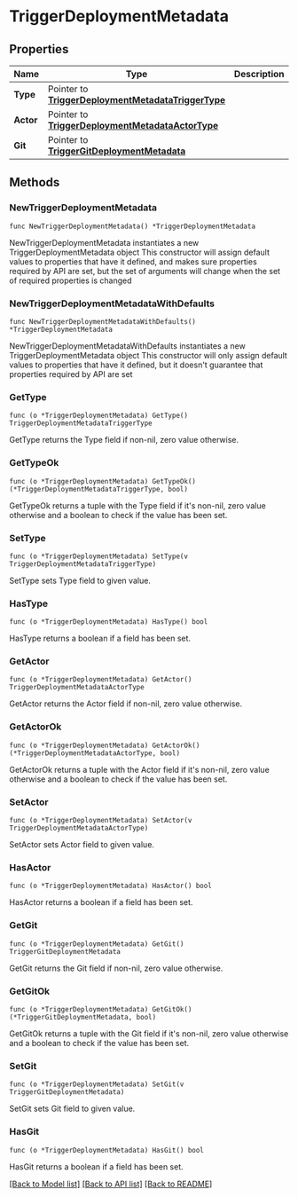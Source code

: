 # TriggerDeploymentMetadata

## Properties

Name | Type | Description | Notes
------------ | ------------- | ------------- | -------------
**Type** | Pointer to [**TriggerDeploymentMetadataTriggerType**](TriggerDeploymentMetadataTriggerType.md) |  | [optional] [default to TRIGGERDEPLOYMENTMETADATATRIGGERTYPE_UNKNOWN_TYPE]
**Actor** | Pointer to [**TriggerDeploymentMetadataActorType**](TriggerDeploymentMetadataActorType.md) |  | [optional] [default to TRIGGERDEPLOYMENTMETADATAACTORTYPE_UNKNOWN_ACTOR]
**Git** | Pointer to [**TriggerGitDeploymentMetadata**](TriggerGitDeploymentMetadata.md) |  | [optional] 

## Methods

### NewTriggerDeploymentMetadata

`func NewTriggerDeploymentMetadata() *TriggerDeploymentMetadata`

NewTriggerDeploymentMetadata instantiates a new TriggerDeploymentMetadata object
This constructor will assign default values to properties that have it defined,
and makes sure properties required by API are set, but the set of arguments
will change when the set of required properties is changed

### NewTriggerDeploymentMetadataWithDefaults

`func NewTriggerDeploymentMetadataWithDefaults() *TriggerDeploymentMetadata`

NewTriggerDeploymentMetadataWithDefaults instantiates a new TriggerDeploymentMetadata object
This constructor will only assign default values to properties that have it defined,
but it doesn't guarantee that properties required by API are set

### GetType

`func (o *TriggerDeploymentMetadata) GetType() TriggerDeploymentMetadataTriggerType`

GetType returns the Type field if non-nil, zero value otherwise.

### GetTypeOk

`func (o *TriggerDeploymentMetadata) GetTypeOk() (*TriggerDeploymentMetadataTriggerType, bool)`

GetTypeOk returns a tuple with the Type field if it's non-nil, zero value otherwise
and a boolean to check if the value has been set.

### SetType

`func (o *TriggerDeploymentMetadata) SetType(v TriggerDeploymentMetadataTriggerType)`

SetType sets Type field to given value.

### HasType

`func (o *TriggerDeploymentMetadata) HasType() bool`

HasType returns a boolean if a field has been set.

### GetActor

`func (o *TriggerDeploymentMetadata) GetActor() TriggerDeploymentMetadataActorType`

GetActor returns the Actor field if non-nil, zero value otherwise.

### GetActorOk

`func (o *TriggerDeploymentMetadata) GetActorOk() (*TriggerDeploymentMetadataActorType, bool)`

GetActorOk returns a tuple with the Actor field if it's non-nil, zero value otherwise
and a boolean to check if the value has been set.

### SetActor

`func (o *TriggerDeploymentMetadata) SetActor(v TriggerDeploymentMetadataActorType)`

SetActor sets Actor field to given value.

### HasActor

`func (o *TriggerDeploymentMetadata) HasActor() bool`

HasActor returns a boolean if a field has been set.

### GetGit

`func (o *TriggerDeploymentMetadata) GetGit() TriggerGitDeploymentMetadata`

GetGit returns the Git field if non-nil, zero value otherwise.

### GetGitOk

`func (o *TriggerDeploymentMetadata) GetGitOk() (*TriggerGitDeploymentMetadata, bool)`

GetGitOk returns a tuple with the Git field if it's non-nil, zero value otherwise
and a boolean to check if the value has been set.

### SetGit

`func (o *TriggerDeploymentMetadata) SetGit(v TriggerGitDeploymentMetadata)`

SetGit sets Git field to given value.

### HasGit

`func (o *TriggerDeploymentMetadata) HasGit() bool`

HasGit returns a boolean if a field has been set.


[[Back to Model list]](../README.md#documentation-for-models) [[Back to API list]](../README.md#documentation-for-api-endpoints) [[Back to README]](../README.md)


